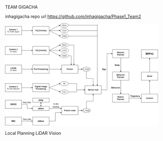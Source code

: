 TEAM GIGACHA

inhagigacha repo url
https://github.com/inhagigacha/Phase1_Team2

![system flow](system_flow/gigacha_system.io.drawio.png)

Local
Planning
LiDAR
Vision